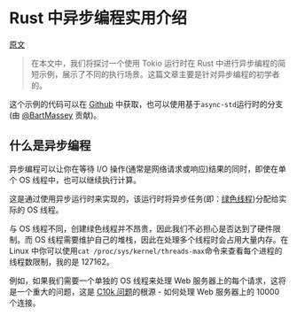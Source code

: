 # Rust 中异步编程实用介绍

[原文](http://jamesmcm.github.io/blog/2020/05/06/a-practical-introduction-to-async-programming-in-rust/)

> 在本文中，我们将探讨一个使用 Tokio 运行时在 Rust 中进行异步编程的简短示例，展示了不同的执行场景。这篇文章主要是针对异步编程的初学者的。

这个示例的代码可以在 [Github](https://github.com/jamesmcm/async-rust-example) 中获取，也可以使用基于`async-std`运行时的分支(由 [@BartMassey](https://github.com/BartMassey) 贡献)。

## 什么是异步编程

异步编程可以让你在等待 I/O 操作(通常是网络请求或响应)结果的同时，即使在单个 OS 线程中，也可以继续执行计算。

这是通过使用异步运行时来实现的，该运行时将异步任务(即：[绿色线程](https://en.wikipedia.org/wiki/Green_threads))分配给实际的 OS 线程。

与 OS 线程不同，创建绿色线程并不昂贵，因此我们不必担心是否达到了硬件限制。而 OS 线程需要维护自己的堆栈，因此在处理多个线程时会占用大量内存。在 Linux 中你可以使用`cat /proc/sys/kernel/threads-max`命令来查看每个进程的线程数限制，我的是 127162。

例如，如果我们需要一个单独的 OS 线程来处理 Web 服务器上的每个请求，这将是一个重大的问题，这是 [C10k 问题](https://en.wikipedia.org/wiki/C10k_problem)的根源 - 如何处理 Web 服务器上的 10000 个连接。